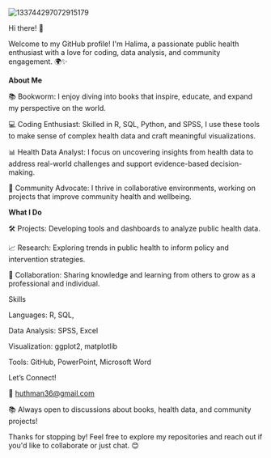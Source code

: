 ![133744297072915179](https://github.com/user-attachments/assets/65259fba-4b50-4e50-aa63-d310203f576c)

Hi there! 👋

Welcome to my GitHub profile! I'm Halima, a passionate public health enthusiast with a love for coding, data analysis, and community engagement. 🌍✨

**About Me**

📚 Bookworm: I enjoy diving into books that inspire, educate, and expand my perspective on the world.

💻 Coding Enthusiast: Skilled in R, SQL, Python, and SPSS, I use these tools to make sense of complex health data and craft meaningful visualizations.

📊 Health Data Analyst: I focus on uncovering insights from health data to address real-world challenges and support evidence-based decision-making.

🤝 Community Advocate: I thrive in collaborative environments, working on projects that improve community health and wellbeing.

**What I Do**

🛠️ Projects: Developing tools and dashboards to analyze public health data.

📈 Research: Exploring trends in public health to inform policy and intervention strategies.

🌟 Collaboration: Sharing knowledge and learning from others to grow as a professional and individual.

Skills

Languages: R, SQL,

Data Analysis: SPSS, Excel

Visualization: ggplot2, matplotlib

Tools: GitHub, PowerPoint, Microsoft Word

Let’s Connect!

💌 huthman36@gmail.com

📚 Always open to discussions about books, health data, and community projects!

Thanks for stopping by! Feel free to explore my repositories and reach out if you'd like to collaborate or just chat. 😊

